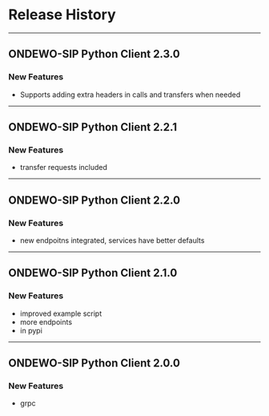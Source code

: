 # Release History
*****************

## ONDEWO-SIP Python Client 2.3.0

### New Features
 * Supports adding extra headers in calls and transfers when needed
*****************

## ONDEWO-SIP Python Client 2.2.1

### New Features
 * transfer requests included

*****************
## ONDEWO-SIP Python Client 2.2.0

### New Features
 * new endpoitns integrated, services have better defaults

*****************
## ONDEWO-SIP Python Client 2.1.0

### New Features
 * improved example script
 * more endpoints
 * in pypi

*****************

## ONDEWO-SIP Python Client 2.0.0

### New Features
 * grpc
